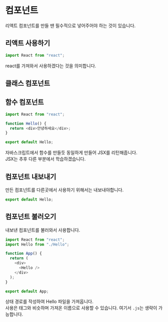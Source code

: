 # 컴포넌트

리액트 컴포넌트를 만들 땐 필수적으로 넣어주어야 하는 것이 있습니다.

## 리액트 사용하기

```js
import React from "react";
```

react를 가져와서 사용하겠다는 것을 의미합니다.

## 클래스 컴포넌트

## 함수 컴포넌트

```js
import React from "react";

function Hello() {
  return <div>안녕하세요</div>;
}

export default Hello;
```

자바스크립트에서 함수를 만들듯 동일하게 만들어 JSX를 리턴해줍니다.<br/>
JSX는 추후 다른 부분에서 학습하겠습니다.

## 컴포넌트 내보내기

만든 컴포넌트를 다른곳에서 사용하기 위해서는 내보내야합니다.

```js
export default Hello;
```

## 컴포넌트 불러오기

내보낸 컴포넌트를 불러와서 사용합니다.

```js
import React from "react";
import Hello from "./Hello";

function App() {
  return (
    <div>
      <Hello />
    </div>
  );
}

export default App;
```

상태 경로를 작성하여 Hello 파일을 가져옵니다.<br/>
사용은 태그와 비슷하며 가져온 이름으로 사용할 수 있습니다. 여기서 `.js`는 생략이 가능합니다.
